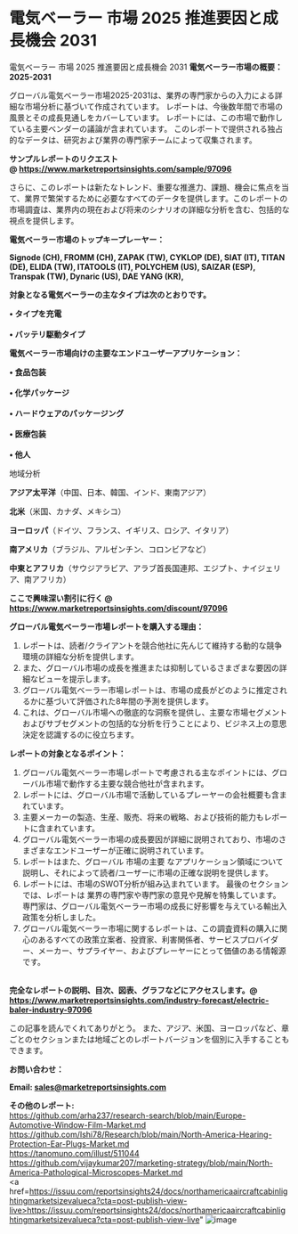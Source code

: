 # 電気ベーラー 市場 2025 推進要因と成長機会 2031
電気ベーラー 市場 2025 推進要因と成長機会 2031
<strong><b>電気ベーラー市場の概要：2025-2031</b></strong>

グローバル電気ベーラー市場2025-2031は、業界の専門家からの入力による詳細な市場分析に基づいて作成されています。 レポートは、今後数年間で市場の風景とその成長見通しをカバーしています。 レポートには、この市場で動作している主要ベンダーの議論が含まれています。 このレポートで提供される独占的なデータは、研究および業界の専門家チームによって収集されます。

<strong>サンプルレポートのリクエスト @ <a href=https://www.marketreportsinsights.com/sample/97096>https://www.marketreportsinsights.com/sample/97096</a></strong>

さらに、このレポートは新たなトレンド、重要な推進力、課題、機会に焦点を当て、業界で繁栄するために必要なすべてのデータを提供します。このレポートの市場調査は、業界内の現在および将来のシナリオの詳細な分析を含む、包括的な視点を提供します。

<strong>電気ベーラー市場のトップキープレーヤー：</strong>

<strong>Signode (CH), FROMM (CH), ZAPAK (TW), CYKLOP (DE), SIAT (IT), TITAN (DE), ELIDA (TW), ITATOOLS (IT), POLYCHEM (US), SAIZAR (ESP), Transpak (TW), Dynaric (US), DAE YANG (KR),</strong>

<strong><b>対象となる電気ベーラーの主なタイプは次のとおりです。</b></strong>

<strong>• タイプを充電<br><br>• バッテリ駆動タイプ</strong>

<strong><b>電気ベーラー市場向けの主要なエンドユーザーアプリケーション：</b></strong>

<strong>• 食品包装<br><br>• 化学パッケージ<br><br>• ハードウェアのパッケージング<br><br>• 医療包装<br><br>• 他人</strong>

 地域分析

<strong><b>アジア太平洋</b></strong>（中国、日本、韓国、インド、東南アジア）

<strong><b>北米</b></strong>（米国、カナダ、メキシコ）

<strong><b>ヨーロッパ</b></strong>（ドイツ、フランス、イギリス、ロシア、イタリア）

<strong><b>南アメリカ</b></strong>（ブラジル、アルゼンチン、コロンビアなど）

<strong><b>中東とアフリカ</b></strong>（サウジアラビア、アラブ首長国連邦、エジプト、ナイジェリア、南アフリカ）

<strong>ここで興味深い割引に行く @ <a href=https://www.marketreportsinsights.com/discount/97096>https://www.marketreportsinsights.com/discount/97096</a></strong>

<strong><b>グローバル電気ベーラー市場レポートを購入する理由：</b></strong>
<ol>
  <li>レポートは、読者/クライアントを競合他社に先んじて維持する動的な競争環境の詳細な分析を提供します。</li>
  <li>また、グローバル市場の成長を推進または抑制しているさまざまな要因の詳細なビューを提示します。</li>
  <li>グローバル電気ベーラー市場レポートは、市場の成長がどのように推定されるかに基づいて評価された8年間の予測を提供します。</li>
  <li>これは、グローバル市場への徹底的な洞察を提供し、主要な市場セグメントおよびサブセグメントの包括的な分析を行うことにより、ビジネス上の意思決定を認識するのに役立ちます。</li>
</ol>
<strong><b>レポートの対象となるポイント：</b></strong>
<ol>
  <li>グローバル電気ベーラー市場レポートで考慮される主なポイントには、グローバル市場で動作する主要な競合他社が含まれます。</li>
  <li>レポートには、グローバル市場で活動しているプレーヤーの会社概要も含まれています。</li>
  <li>主要メーカーの製造、生産、販売、将来の戦略、および技術的能力もレポートに含まれています。</li>
  <li>グローバル電気ベーラー市場の成長要因が詳細に説明されており、市場のさまざまなエンドユーザーが正確に説明されています。</li>
  <li>レポートはまた、グローバル 市場の主要 なアプリケーション領域について説明し、それによって読者/ユーザーに市場の正確な説明を提供します。</li>
  <li>レポートには、市場のSWOT分析が組み込まれています。 最後のセクションでは、レポートは 業界の専門家や専門家の意見や見解を特集しています。 専門家は、グローバル電気ベーラー市場の成長に好影響を与えている輸出入政策を分析しました。</li>
  <li>グローバル電気ベーラー市場に関するレポートは、この調査資料の購入に関心のあるすべての政策立案者、投資家、利害関係者、サービスプロバイダー、メーカー、サプライヤー、およびプレーヤーにとって価値のある情報源です。</li>
</ol><br>
<strong>完全なレポートの説明、目次、図表、グラフなどにアクセスします。@ <a href=https://www.marketreportsinsights.com/industry-forecast/electric-baler-industry-97096>https://www.marketreportsinsights.com/industry-forecast/electric-baler-industry-97096</a></strong>

この記事を読んでくれてありがとう。 また、アジア、米国、ヨーロッパなど、章ごとのセクションまたは地域ごとのレポートバージョンを個別に入手することもできます。

<strong><b>お問い合わせ：</b></strong>

<strong>Email: </strong><a href=mailto:sales@marketreportsinsights.com><strong>sales@marketreportsinsights.com</strong></a>

<strong>その他のレポート:</strong>
<br>
<a href=https://github.com/arha237/research-search/blob/main/Europe-Automotive-Window-Film-Market.md>https://github.com/arha237/research-search/blob/main/Europe-Automotive-Window-Film-Market.md</a>
<br>
<a href=https://github.com/Ishi78/Research/blob/main/North-America-Hearing-Protection-Ear-Plugs-Market.md>https://github.com/Ishi78/Research/blob/main/North-America-Hearing-Protection-Ear-Plugs-Market.md</a>
<br>
<a href=https://tanomuno.com/illust/511044>https://tanomuno.com/illust/511044</a>
<br>
<a href=https://github.com/vijaykumar207/marketing-strategy/blob/main/North-America-Pathological-Microscopes-Market.md>https://github.com/vijaykumar207/marketing-strategy/blob/main/North-America-Pathological-Microscopes-Market.md</a>
<br>
<a href=https://issuu.com/reportsinsights24/docs/northamericaaircraftcabinlightingmarketsizevalueca?cta=post-publish-view-live>https://issuu.com/reportsinsights24/docs/northamericaaircraftcabinlightingmarketsizevalueca?cta=post-publish-view-live</a>"
![image](https://github.com/user-attachments/assets/81439664-8079-4277-9c0d-fa751fe83821)
